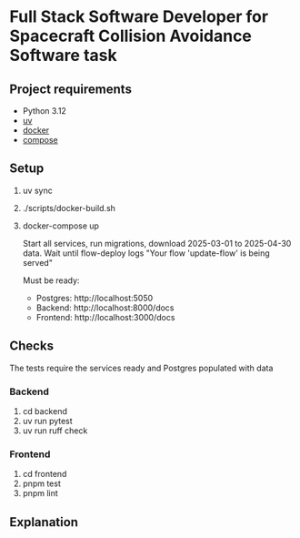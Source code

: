 # Full Stack Software Developer for Spacecraft Collision Avoidance Software task

## Project requirements

* Python 3.12
* [uv](https://docs.astral.sh/uv/getting-started/installation/)
* [docker](https://docs.docker.com/engine/install/)
* [compose](https://docs.docker.com/compose/install/)

## Setup

1. uv sync
1. ./scripts/docker-build.sh
1. docker-compose up
   
   Start all services, run migrations, download 2025-03-01 to 2025-04-30 data.
   Wait  until flow-deploy logs "Your flow 'update-flow' is being served"

   Must be ready:
   - Postgres: http://localhost:5050
   - Backend: http://localhost:8000/docs
   - Frontend: http://localhost:3000/docs

## Checks

The tests require the services ready and Postgres populated with data

### Backend

1. cd backend
1. uv run pytest
1. uv run ruff check

### Frontend

1. cd frontend
1. pnpm test
1. pnpm lint


## Explanation